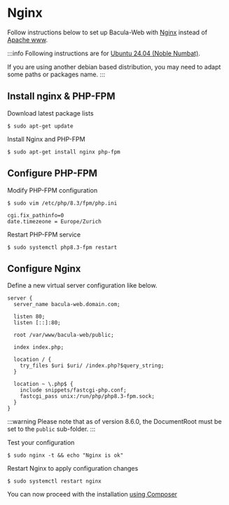 # Nginx

Follow instructions below to set up Bacula-Web with [Nginx](https://nginx.org/en/) instead of [Apache www](https://httpd.apache.org/).

:::info
Following instructions are for [Ubuntu 24.04 (Noble Numbat)](https://www.releases.ubuntu.com/noble/).

If you are using another debian based distribution, you may need to adapt some paths or packages name.
:::

## Install nginx & PHP-FPM

Download latest package lists

```shell
$ sudo apt-get update
```

Install Nginx and PHP-FPM

```shell
$ sudo apt-get install nginx php-fpm
```

## Configure PHP-FPM

Modify PHP-FPM configuration

```shell
$ sudo vim /etc/php/8.3/fpm/php.ini
    
cgi.fix_pathinfo=0
date.timezeone = Europe/Zurich
```

Restart PHP-FPM service

```shell
$ sudo systemctl php8.3-fpm restart
```

## Configure Nginx

Define a new virtual server configuration like below.

```
server {
  server_name bacula-web.domain.com;

  listen 80;
  listen [::]:80;

  root /var/www/bacula-web/public;

  index index.php;

  location / {
    try_files $uri $uri/ /index.php?$query_string;
  }

  location ~ \.php$ {
    include snippets/fastcgi-php.conf;
    fastcgi_pass unix:/run/php/php8.3-fpm.sock;
  }    
}
```

:::warning
Please note that as of version 8.6.0, the DocumentRoot must be set to the `public` sub-folder.
:::

Test your configuration

```shell
$ sudo nginx -t && echo "Nginx is ok"
```

Restart Nginx to apply configuration changes

```shell
$ sudo systemctl restart nginx
```

You can now proceed with the installation [using Composer](../composer-install.md)
